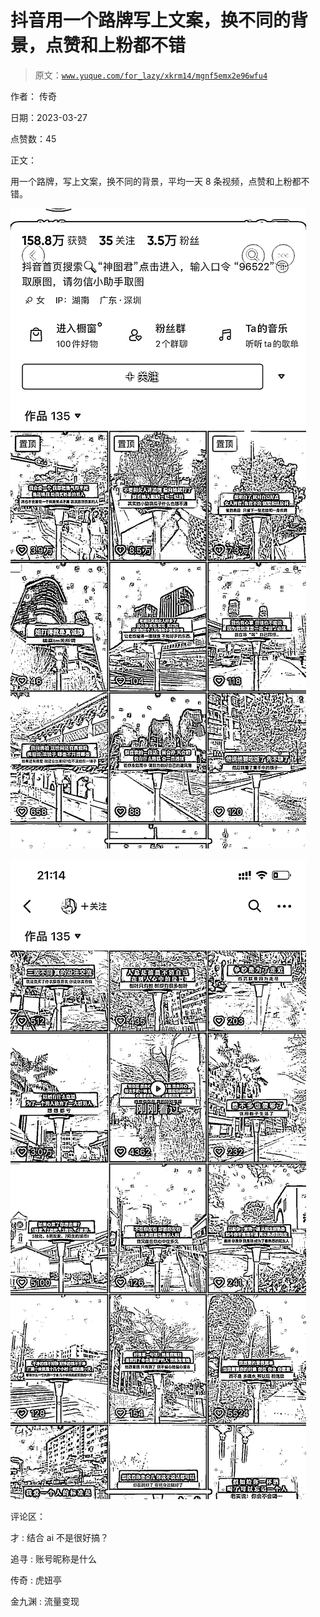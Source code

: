 # 抖音用一个路牌写上文案，换不同的背景，点赞和上粉都不错

> 原文：[`www.yuque.com/for_lazy/xkrm14/mgnf5emx2e96wfu4`](https://www.yuque.com/for_lazy/xkrm14/mgnf5emx2e96wfu4)

作者： 传奇

日期：2023-03-27

点赞数：45

正文：

用一个路牌，写上文案，换不同的背景，平均一天 8 条视频，点赞和上粉都不错。

![](img/3d2ce1bee648de68f26dd6c5c5f4e81e.png)  

![](img/7267af804ebbf008d75c94ba11521e87.png)  

评论区：

才 : 结合 ai 不是很好搞？

追寻 : 账号昵称是什么

传奇 : 虎妞亭

金九渊 : 流量变现

